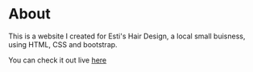 # About
This is a website I created for Esti's Hair Design, a local small buisness, using HTML, CSS and bootstrap.

You can check it out live [here](http://estishairdesign.com/)
